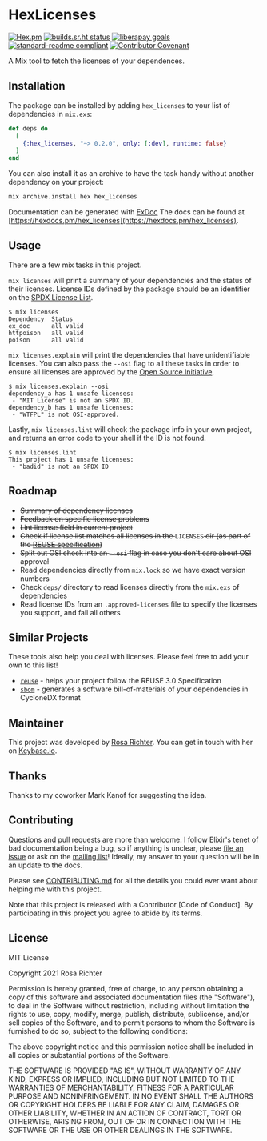 <!--
SPDX-FileCopyrightText: 2021 Rosa Richter

SPDX-License-Identifier: MIT
-->

# HexLicenses

[![Hex.pm](https://img.shields.io/hexpm/v/hex_licenses)](https://hex.pm/packages/hex_licenses/)
[![builds.sr.ht status](https://builds.sr.ht/~cosmicrose/hex_licenses.svg)](https://builds.sr.ht/~cosmicrose/hex_licenses?)
[![liberapay goals](https://img.shields.io/liberapay/goal/rosa.svg?logo=liberapay)](https://liberapay.com/rosa)
[![standard-readme compliant](https://img.shields.io/badge/readme%20style-standard-brightgreen.svg)](https://github.com/RichardLitt/standard-readme)
[![Contributor Covenant](https://img.shields.io/badge/Contributor%20Covenant-v2.0%20adopted-ff69b4.svg)](code_of_conduct.md)

A Mix tool to fetch the licenses of your dependences.

## Installation

The package can be installed by adding `hex_licenses` to your list of dependencies in `mix.exs`:

```elixir
def deps do
  [
    {:hex_licenses, "~> 0.2.0", only: [:dev], runtime: false}
  ]
end
```

You can also install it as an archive to have the task handy without another dependency on your project:

```sh
mix archive.install hex hex_licenses
```

Documentation can be generated with [ExDoc](https://github.com/elixir-lang/ex_doc)
The docs can be found at [https://hexdocs.pm/hex_licenses](https://hexdocs.pm/hex_licenses).

## Usage

There are a few mix tasks in this project.

`mix licenses` will print a summary of your dependencies and the status of their licenses.
License IDs defined by the package should be an identifier on the [SPDX License List](https://spdx.org/licences).

```
$ mix licenses
Dependency  Status
ex_doc      all valid
httpoison   all valid
poison      all valid
```

`mix licenses.explain` will print the dependencies that have unidentifiable licenses.
You can also pass the `--osi` flag to all these tasks in order to ensure all licenses are approved by the [Open Source Initiative](https://opensource.org).

```
$ mix licenses.explain --osi
dependency_a has 1 unsafe licenses:
 - "MIT License" is not an SPDX ID.
dependency_b has 1 unsafe licenses:
 - "WTFPL" is not OSI-approved.
```

Lastly, `mix licenses.lint` will check the package info in your own project,
and returns an error code to your shell if the ID is not found.

```
$ mix licenses.lint
This project has 1 unsafe licenses:
 - "badid" is not an SPDX ID
```

## Roadmap

- ~~Summary of dependency licenses~~
- ~~Feedback on specific license problems~~
- ~~Lint license field in current project~~
- ~~Check if license list matches all licenses in the `LICENSES` dir (as part of the [REUSE specification](https://reuse.software))~~
- ~~Split out OSI check into an `--osi` flag in case you don't care about OSI approval~~
- Read dependencies directly from `mix.lock` so we have exact version numbers
- Check `deps/` directory to read licenses directly from the `mix.exs` of dependencies
- Read license IDs from an `.approved-licenses` file to specify the licenses you support, and fail all others

## Similar Projects

These tools also help you deal with licenses.
Please feel free to add your own to this list!

- [`reuse`](https://reuse.software) - helps your project follow the REUSE 3.0 Specification
- [`sbom`](https://hex.pm/packages/sbom) - generates a software bill-of-materials of your dependencies in CycloneDX format

## Maintainer

This project was developed by [Rosa Richter](https://about.me/rosa.richter).
You can get in touch with her on [Keybase.io](https://keybase.io/cantido).

## Thanks

Thanks to my coworker Mark Kanof for suggesting the idea.

## Contributing

Questions and pull requests are more than welcome.
I follow Elixir's tenet of bad documentation being a bug,
so if anything is unclear, please [file an issue](https://todo.sr.ht/~cosmicrose/hex_licenses) or ask on the [mailing list]!
Ideally, my answer to your question will be in an update to the docs.

Please see [CONTRIBUTING.md](CONTRIBUTING.md) for all the details you could ever want about helping me with this project.

Note that this project is released with a Contributor [Code of Conduct].
By participating in this project you agree to abide by its terms.

## License

MIT License

Copyright 2021 Rosa Richter

Permission is hereby granted, free of charge, to any person obtaining a copy of
this software and associated documentation files (the "Software"), to deal in
the Software without restriction, including without limitation the rights to
use, copy, modify, merge, publish, distribute, sublicense, and/or sell copies
of the Software, and to permit persons to whom the Software is furnished to do
so, subject to the following conditions:

The above copyright notice and this permission notice shall be included in all
copies or substantial portions of the Software.

THE SOFTWARE IS PROVIDED "AS IS", WITHOUT WARRANTY OF ANY KIND, EXPRESS OR
IMPLIED, INCLUDING BUT NOT LIMITED TO THE WARRANTIES OF MERCHANTABILITY,
FITNESS FOR A PARTICULAR PURPOSE AND NONINFRINGEMENT. IN NO EVENT SHALL THE
AUTHORS OR COPYRIGHT HOLDERS BE LIABLE FOR ANY CLAIM, DAMAGES OR OTHER
LIABILITY, WHETHER IN AN ACTION OF CONTRACT, TORT OR OTHERWISE, ARISING FROM,
OUT OF OR IN CONNECTION WITH THE SOFTWARE OR THE USE OR OTHER DEALINGS IN THE
SOFTWARE.

[mailing list]: https://lists.sr.ht/~cosmicrose/hex_licenses
